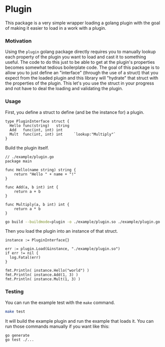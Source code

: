 # Plugin

This package is a very simple wrapper loading a golang plugin with the goal
of making it easier to load in a work with a plugin.

### Motivation

Using the `plugin` golang package directly requires you to manually lookup
each property of the plugin you want to load and cast it to something useful.
The code to do this just to be able to get at the plugin's properties
becomes somewhat tedious boilerplate code. The goal of this package is to
allow you to just define an "interface" (through the use of a struct) that
you expect from the loaded plugin and this library will "hydrate" that struct
with the properties of the plugin. This let's you use the struct in your
progress and not have to deal the loading and validating the plugin.

### Usage

First, you define a struct to define (and be the instance for) a plugin.

```golang
type PluginInterface struct {
  Hello func(string)   string
  Add   func(int, int) int
  Mult  func(int, int) int     `lookup:"Multiply"`
}
```

Build the plugin itself.

```golang
// ./example/plugin.go
package main

func Hello(name string) string {
	return "Hello " + name + "!"
}

func Add(a, b int) int {
	return a + b
}

func Multiply(a, b int) int {
	return a * b
}
```

```bash
go build --buildmode=plugin -o ./example/plugin.so ./example/plugin.go
```

Then you load the plugin into an instance of that struct.

```golang
instance := PluginInterface{}

err := plugin.Load(&instance, "./example/plugin.so")
if err != nil {
  log.Fatal(err)
}

fmt.Println( instance.Hello("world") )
fmt.Println( instance.Add(1, 3) )
fmt.Println( instance.Mult(1, 3) )
```

### Testing

You can run the example test with the `make` command.

```bash
make test
```

It will build the example plugin and run the example that loads it.
You can run those commands manually if you want like this:

```bash
go generate
go test ./...
```
